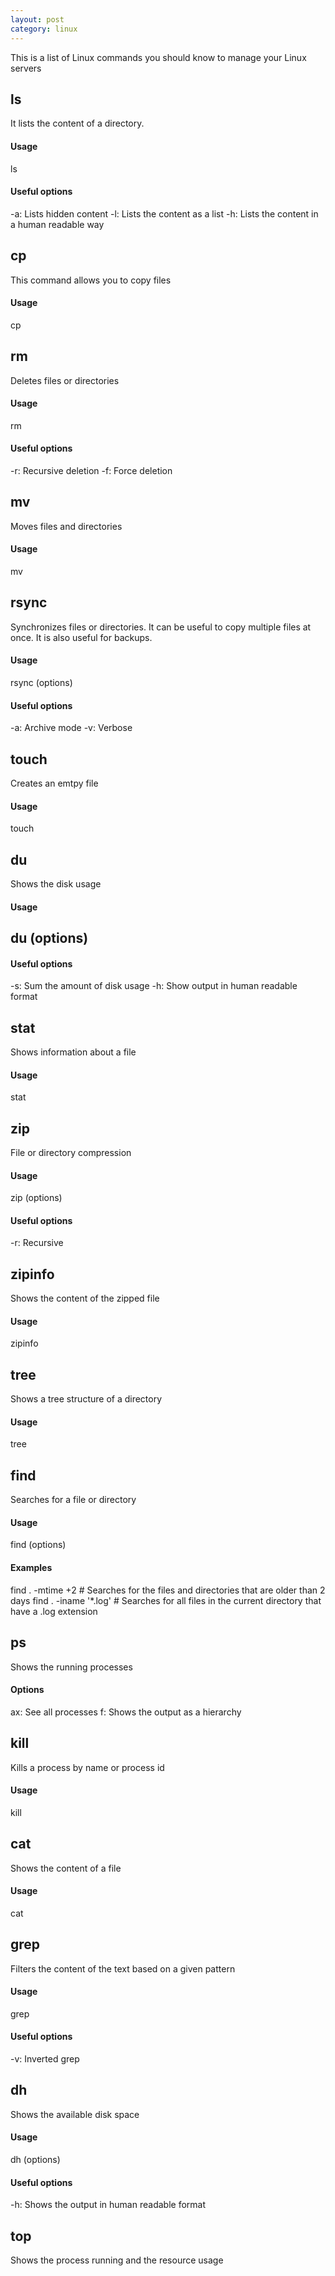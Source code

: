 ```yaml
---
layout: post
category: linux
---
```


This is a list of Linux commands you should know to manage your Linux servers

## ls

It lists the content of a directory.

#### Usage

ls <directory or file>

#### Useful options

-a: Lists hidden content
-l: Lists the content as a list
-h: Lists the content in a human readable way

## cp 

This command allows you to copy files

#### Usage

cp <file to copy> <destination>

## rm

Deletes files or directories

#### Usage

rm <file to delete>

#### Useful options

-r: Recursive deletion
-f: Force deletion

## mv

Moves files and directories

#### Usage

mv <file or directory to move> <destination>

## rsync

Synchronizes files or directories. It can be useful to copy multiple files at once. It is also useful for backups.

#### Usage

rsync (options) <source> <destination>

#### Useful options

-a: Archive mode
-v: Verbose

## touch

Creates an emtpy file

#### Usage

touch <name of file>

## du

Shows the disk usage

#### Usage

## du (options) <directory>

#### Useful options

-s: Sum the amount of disk usage
-h: Show output in human readable format

## stat

Shows information about a file

#### Usage

stat <file>

## zip

File or directory compression

#### Usage

zip (options) <file of the compressed file> <file or directory to compress>

#### Useful options

-r: Recursive

## zipinfo

Shows the content of the zipped file

#### Usage

zipinfo <file>

## tree

Shows a tree structure of a directory

#### Usage

tree <directory>

## find

Searches for a file or directory

#### Usage

find <directory where we want to find> (options)

#### Examples

find . -mtime +2 # Searches for the files and directories that are older than 2 days
find . -iname '*.log' # Searches for all files in the current directory that have a .log extension

## ps 

Shows the running processes

#### Options

ax: See all processes
f: Shows the output as a hierarchy

## kill

Kills a process by name or process id

#### Usage

kill <name or process id> 

## cat 

Shows the content of a file

#### Usage

cat <file>

## grep

Filters the content of the text based on a given pattern

#### Usage

grep <pattern> <file>

#### Useful options

-v: Inverted grep

## dh

Shows the available disk space

#### Usage

dh (options) <directory>

#### Useful options

-h: Shows the output in human readable format

## top

Shows the process running and the resource usage

